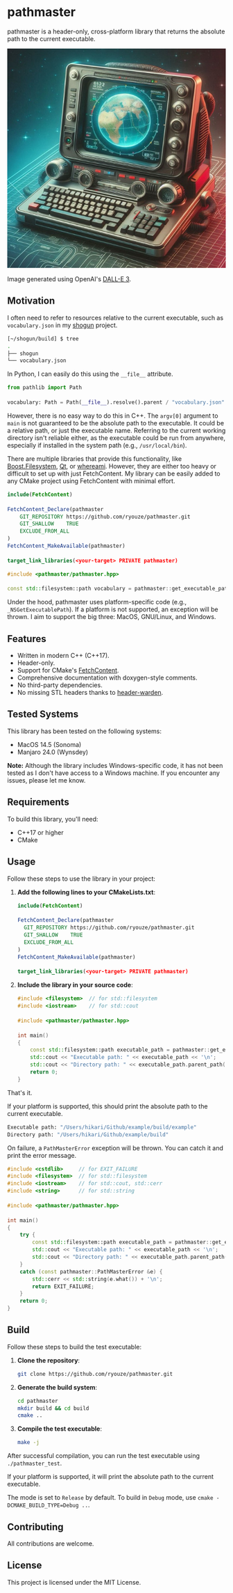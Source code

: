# pathmaster

pathmaster is a header-only, cross-platform library that returns the absolute path to the current executable.

![Retrofuturistic laptop](/assets/hero.jpeg)

Image generated using OpenAI's [DALL-E 3](https://openai.com/dall-e-3).


## Motivation

I often need to refer to resources relative to the current executable, such as `vocabulary.json` in my [shogun](https://github.com/ryouze/shogun) project.

```bash
[~/shogun/build] $ tree
.
├── shogun
└── vocabulary.json
```

In Python, I can easily do this using the `__file__` attribute.

```python
from pathlib import Path

vocabulary: Path = Path(__file__).resolve().parent / "vocabulary.json"
```

However, there is no easy way to do this in C++. The `argv[0]` argument to `main` is not guaranteed to be the absolute path to the executable. It could be a relative path, or just the executable name. Referring to the current working directory isn't reliable either, as the executable could be run from anywhere, especially if installed in the system path (e.g., `/usr/local/bin`).

There are multiple libraries that provide this functionality, like [Boost.Filesystem](https://www.boost.org/doc/libs/1_34_0/libs/filesystem/doc/index.htm), [Qt](https://doc.qt.io/qt-5/qcoreapplication.html#applicationFilePath), or [whereami](https://github.com/gpakosz/whereami). However, they are either too heavy or difficult to set up with just FetchContent. My library can be easily added to any CMake project using FetchContent with minimal effort.

```cmake
include(FetchContent)

FetchContent_Declare(pathmaster
    GIT_REPOSITORY https://github.com/ryouze/pathmaster.git
    GIT_SHALLOW    TRUE
    EXCLUDE_FROM_ALL
)
FetchContent_MakeAvailable(pathmaster)

target_link_libraries(<your-target> PRIVATE pathmaster)
```

```cpp
#include <pathmaster/pathmaster.hpp>

const std::filesystem::path vocabulary = pathmaster::get_executable_path().parent_path() / "vocabulary.json";
```

Under the hood, pathmaster uses platform-specific code (e.g., `_NSGetExecutablePath`). If a platform is not supported, an exception will be thrown. I aim to support the big three: MacOS, GNU/Linux, and Windows.


## Features

- Written in modern C++ (C++17).
- Header-only.
- Support for CMake's [FetchContent](https://www.foonathan.net/2022/06/cmake-fetchcontent/).
- Comprehensive documentation with doxygen-style comments.
- No third-party dependencies.
- No missing STL headers thanks to [header-warden](https://github.com/ryouze/header-warden).


## Tested Systems

This library has been tested on the following systems:

- MacOS 14.5 (Sonoma)
- Manjaro 24.0 (Wynsdey)

**Note:** Although the library includes Windows-specific code, it has not been tested as I don't have access to a Windows machine. If you encounter any issues, please let me know.


## Requirements

To build this library, you'll need:

- C++17 or higher
- CMake


## Usage

Follow these steps to use the library in your project:

1. **Add the following lines to your CMakeLists.txt**:
    ```cmake
    include(FetchContent)

    FetchContent_Declare(pathmaster
      GIT_REPOSITORY https://github.com/ryouze/pathmaster.git
      GIT_SHALLOW    TRUE
      EXCLUDE_FROM_ALL
    )
    FetchContent_MakeAvailable(pathmaster)

    target_link_libraries(<your-target> PRIVATE pathmaster)
    ```

2. **Include the library in your source code**:
    ```cpp
    #include <filesystem>  // for std::filesystem
    #include <iostream>    // for std::cout

    #include <pathmaster/pathmaster.hpp>

    int main()
    {
        const std::filesystem::path executable_path = pathmaster::get_executable_path();
        std::cout << "Executable path: " << executable_path << '\n';
        std::cout << "Directory path: " << executable_path.parent_path() << '\n';
        return 0;
    }
    ```

That's it.

If your platform is supported, this should print the absolute path to the current executable.

```bash
Executable path: "/Users/hikari/Github/example/build/example"
Directory path: "/Users/hikari/Github/example/build"
```

On failure, a `PathMasterError` exception will be thrown. You can catch it and print the error message.

```cpp
#include <cstdlib>     // for EXIT_FAILURE
#include <filesystem>  // for std::filesystem
#include <iostream>    // for std::cout, std::cerr
#include <string>      // for std::string

#include <pathmaster/pathmaster.hpp>

int main()
{
    try {
        const std::filesystem::path executable_path = pathmaster::get_executable_path();
        std::cout << "Executable path: " << executable_path << '\n';
        std::cout << "Directory path: " << executable_path.parent_path() << '\n';
    }
    catch (const pathmaster::PathMasterError &e) {
        std::cerr << std::string(e.what()) + '\n';
        return EXIT_FAILURE;
    }
    return 0;
}
```


## Build

Follow these steps to build the test executable:

1. **Clone the repository**:
    ```bash
    git clone https://github.com/ryouze/pathmaster.git
    ```

2. **Generate the build system**:
    ```bash
    cd pathmaster
    mkdir build && cd build
    cmake ..
    ```

3. **Compile the test executable**:
    ```bash
    make -j
    ```

After successful compilation, you can run the test executable using `./pathmaster_test`.

If your platform is supported, it will print the absolute path to the current executable.

The mode is set to `Release` by default. To build in `Debug` mode, use `cmake -DCMAKE_BUILD_TYPE=Debug ..`.


## Contributing

All contributions are welcome.


## License

This project is licensed under the MIT License.
